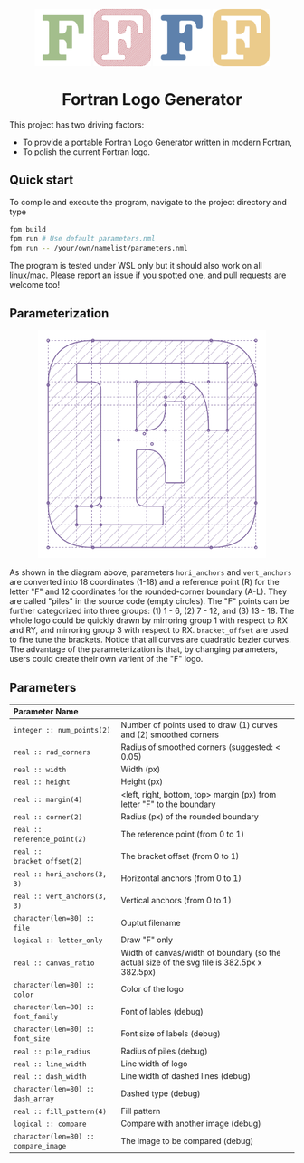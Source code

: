 <p align="center">
  <img src="./data/logo_green_letter.svg" style="width:20%">
  <img src="./data/logo_red_rounded.svg" style="width:20%">
  <img src="./data/logo_blue_chobby.svg" style="width:20%">
  <img src="./data/logo_yellow_regular.svg" style="width:20%">
</p>

<h1 align="center">
  Fortran Logo Generator
</h1>

This project has two driving factors:

* To provide a portable Fortran Logo Generator written in modern Fortran,
* To polish the current Fortran logo.

## Quick start

To compile and execute the program, navigate to the project directory and type
```bash
fpm build
fpm run # Use default parameters.nml
fpm run -- /your/own/namelist/parameters.nml
```
The program is tested under WSL only but it should also work on all linux/mac. Please report an issue if you spotted one, and pull requests are welcome too!

## Parameterization

<p align="center">
  <img width="80%" src="./data/logo_blueprint.svg">
</p>

As shown in the diagram above, parameters `hori_anchors` and `vert_anchors` are converted into 18 coordinates (1-18) and a reference point (R) for the letter "F" and 12 coordinates for the rounded-corner boundary (A-L). They are called "piles" in the source code (empty circles). The "F" points can be further categorized into three groups: (1) 1 - 6, (2) 7 - 12, and (3) 13 - 18. The whole logo could be quickly drawn by mirroring group 1 with respect to RX and RY, and mirroring group 3 with respect to RX. `bracket_offset` are used to fine tune the brackets. Notice that all curves are quadratic bezier curves. The advantage of the parameterization is that, by changing parameters, users could create their own varient of the "F" logo.

## Parameters

| Parameter Name | |
|:-----|:-------|
| `integer :: num_points(2)` | Number of points used to draw (1) curves and (2) smoothed corners |
| `real :: rad_corners` | Radius of smoothed corners (suggested: < 0.05) |
| `real :: width` | Width (px) |
| `real :: height` | Height (px) |
| `real :: margin(4)` | <left, right, bottom, top> margin (px) from letter "F" to the boundary|
| `real :: corner(2)` | Radius (px) of the rounded boundary |
| `real :: reference_point(2)` | The reference point (from 0 to 1) |
| `real :: bracket_offset(2)` | The bracket offset (from 0 to 1) |
| `real :: hori_anchors(3, 3)` | Horizontal anchors (from 0 to 1) |
| `real :: vert_anchors(3, 3)` | Vertical anchors (from 0 to 1) |
| `character(len=80) :: file` | Ouptut filename |
| `logical :: letter_only` | Draw "F" only|
| `real :: canvas_ratio` | Width of canvas/width of boundary (so the actual size of the svg file is 382.5px x 382.5px) |
| `character(len=80) :: color` | Color of the logo |
| `character(len=80) :: font_family` | Font of lables (debug) |
| `character(len=80) :: font_size` | Font size of labels (debug) |
| `real :: pile_radius` | Radius of piles (debug) |
| `real :: line_width` | Line width of logo |
| `real :: dash_width` | Line width of dashed lines (debug) |
| `character(len=80) :: dash_array` | Dashed type (debug) |
| `real :: fill_pattern(4)` | Fill pattern |
| `logical :: compare` | Compare with another image (debug) |
| `character(len=80) :: compare_image` | The image to be compared (debug) |
